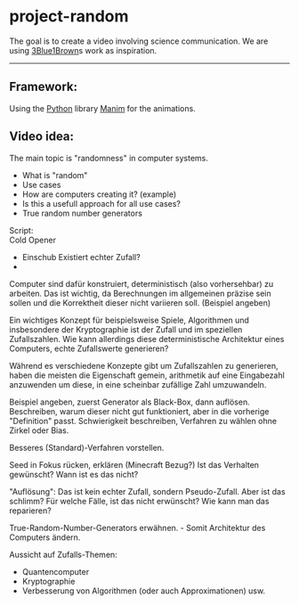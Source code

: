 # project-random
The goal is to create a video involving science communication. We are using [3Blue1Brown](https://www.youtube.com/@3blue1brown)s work as inspiration. 

---

## Framework: 
Using the [Python](https://www.python.org/) library [Manim](https://github.com/ManimCommunity/manim/) for the animations.  

## Video idea:
The main topic is "randomness" in computer systems. 
- What is "random"
- Use cases
- How are computers creating it? (example)
- Is this a usefull approach for all use cases?
- True random number generators

Script:  
Cold Opener

- Einschub
Existiert echter Zufall?
-

Computer sind dafür konstruiert, deterministisch (also vorhersehbar) zu arbeiten. 
Das ist wichtig, da Berechnungen im allgemeinen präzise sein sollen und die Korrektheit 
dieser nicht variieren soll. (Beispiel angeben)

Ein wichtiges Konzept für beispielsweise Spiele, Algorithmen und insbesondere der Kryptographie 
ist der Zufall und im speziellen Zufallszahlen. Wie kann allerdings diese deterministische
Architektur eines Computers, echte Zufallswerte generieren?

Während es verschiedene Konzepte gibt um Zufallszahlen zu generieren, haben die meisten die Eigenschaft gemein,
arithmetik auf eine Eingabezahl anzuwenden um diese, in eine scheinbar zufällige Zahl umzuwandeln.

Beispiel angeben, zuerst Generator als Black-Box, dann auflösen.
Beschreiben, warum dieser nicht gut funktioniert, aber in die vorherige "Definition" passt.
Schwierigkeit beschreiben, Verfahren zu wählen ohne Zirkel oder Bias.

Besseres (Standard)-Verfahren vorstellen.

Seed in Fokus rücken, erklären (Minecraft Bezug?)
Ist das Verhalten gewünscht? Wann ist es das nicht?

"Auflösung": Das ist kein echter Zufall, sondern Pseudo-Zufall. Aber ist das schlimm?
Für welche Fälle, ist das nicht erwünscht? Wie kann man das reparieren?

True-Random-Number-Generators erwähnen. - Somit Architektur des Computers ändern.

Aussicht auf Zufalls-Themen:
- Quantencomputer
- Kryptographie
- Verbesserung von Algorithmen (oder auch Approximationen)
usw.
